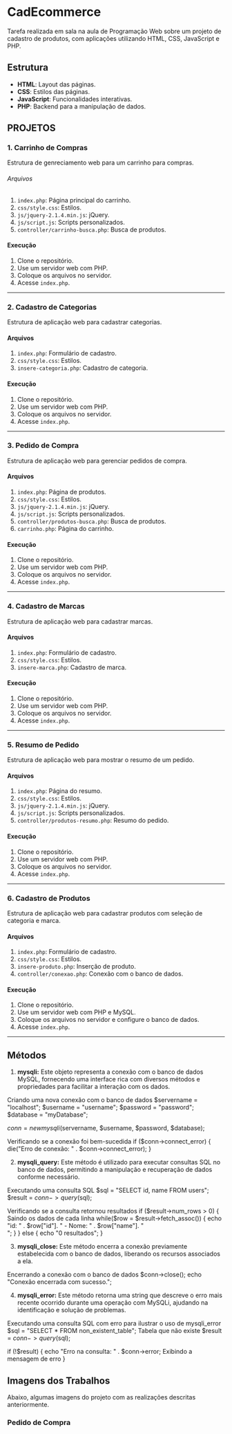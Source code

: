 # CadEcommerce
Tarefa realizada em sala na aula de Programação Web sobre um projeto de cadastro de produtos, com aplicações utilizando HTML, CSS, JavaScript e PHP.

## Estrutura 
- **HTML**: Layout das páginas.
- **CSS**: Estilos das páginas.
- **JavaScript**: Funcionalidades interativas.
- **PHP**: Backend para a manipulação de dados.

## PROJETOS

### 1. Carrinho de Compras 

Estrutura de genreciamento web para um carrinho para compras.

###### Arquivos
 
1. `index.php`: Página principal do carrinho.
2. `css/style.css`: Estilos.
3. `js/jquery-2.1.4.min.js`: jQuery.
4. `js/script.js`: Scripts personalizados.
5. `controller/carrinho-busca.php`: Busca de produtos.
 
#### Execução

1. Clone o repositório.
2. Use um servidor web com PHP.
3. Coloque os arquivos no servidor.
4. Acesse `index.php`.
 
---
 
### 2. Cadastro de Categorias
 
Estrutura de aplicação web para cadastrar categorias.
 
#### Arquivos
 
1. `index.php`: Formulário de cadastro.
2. `css/style.css`: Estilos.
3. `insere-categoria.php`: Cadastro de categoria.
  
#### Execução
 
1. Clone o repositório.
2. Use um servidor web com PHP.
3. Coloque os arquivos no servidor.
4. Acesse `index.php`.
 
---
 
### 3. Pedido de Compra
 
Estrutura de aplicação web para gerenciar pedidos de compra.
 
#### Arquivos
 
1. `index.php`: Página de produtos.
2. `css/style.css`: Estilos.
3. `js/jquery-2.1.4.min.js`: jQuery.
4. `js/script.js`: Scripts personalizados.
5. `controller/produtos-busca.php`: Busca de produtos.
6. `carrinho.php`: Página do carrinho.
 
#### Execução
 
1. Clone o repositório.
2. Use um servidor web com PHP.
3. Coloque os arquivos no servidor.
4. Acesse `index.php`.
 
---
 
### 4. Cadastro de Marcas
 
Estrutura de aplicação web para cadastrar marcas.
 
#### Arquivos
 
1. `index.php`: Formulário de cadastro.
2. `css/style.css`: Estilos.
3. `insere-marca.php`: Cadastro de marca.
 
#### Execução
 
1. Clone o repositório.
2. Use um servidor web com PHP.
3. Coloque os arquivos no servidor.
4. Acesse `index.php`.
 
---
 
### 5. Resumo de Pedido
 
Estrutura de aplicação web para mostrar o resumo de um pedido.
 
#### Arquivos
 
1. `index.php`: Página do resumo.
2. `css/style.css`: Estilos.
3. `js/jquery-2.1.4.min.js`: jQuery.
4. `js/script.js`: Scripts personalizados.
5. `controller/produtos-resumo.php`: Resumo do pedido.
 
#### Execução
 
1. Clone o repositório.
2. Use um servidor web com PHP.
3. Coloque os arquivos no servidor.
4. Acesse `index.php`.
 
---
 
### 6. Cadastro de Produtos
 
Estrutura de aplicação web para cadastrar produtos com seleção de categoria e marca.
 
#### Arquivos
 
1. `index.php`: Formulário de cadastro.
2. `css/style.css`: Estilos.
3. `insere-produto.php`: Inserção de produto.
4. `controller/conexao.php`: Conexão com o banco de dados.
 
#### Execução

1. Clone o repositório.
2. Use um servidor web com PHP e MySQL.
3. Coloque os arquivos no servidor e configure o banco de dados.
4. Acesse `index.php`.
 
---
## Métodos 

1. **mysqli:** Este objeto representa a conexão com o banco de dados MySQL, fornecendo uma interface rica com diversos métodos e propriedades para facilitar a interação com os dados.

 Criando uma nova conexão com o banco de dados
$servername = "localhost";
$username = "username";
$password = "password";
$database = "myDatabase";

$conn = new mysqli($servername, $username, $password, $database);

  Verificando se a conexão foi bem-sucedida
if ($conn->connect_error) {
    die("Erro de conexão: " . $conn->connect_error);
}

2. **mysqli_query:** Este método é utilizado para executar consultas SQL no banco de dados, permitindo a manipulação e recuperação de dados conforme necessário.

 Executando uma consulta SQL
$sql = "SELECT id, name FROM users";
$result = $conn->query($sql);

 Verificando se a consulta retornou resultados
if ($result->num_rows > 0) {
    Saindo os dados de cada linha
    while($row = $result->fetch_assoc()) {
        echo "id: " . $row["id"]. " - Nome: " . $row["name"]. "<br>";
    }
} else {
    echo "0 resultados";
}

3. **mysqli_close:** Este método encerra a conexão previamente estabelecida com o banco de dados, liberando os recursos associados a ela.

 Encerrando a conexão com o banco de dados
$conn->close();
echo "Conexão encerrada com sucesso.";

4. **mysqli_error:** Este método retorna uma string que descreve o erro mais recente ocorrido durante uma operação com MySQLi, ajudando na identificação e solução de problemas.

 Executando uma consulta SQL com erro para ilustrar o uso de mysqli_error
$sql = "SELECT * FROM non_existent_table"; Tabela que não existe
$result = $conn->query($sql);

if (!$result) {
    echo "Erro na consulta: " . $conn->error; Exibindo a mensagem de erro
}

## Imagens dos Trabalhos
Abaixo, algumas imagens do projeto com as realizações descritas anteriormente.

### Pedido de Compra

 


 

 



 

 



 

 



